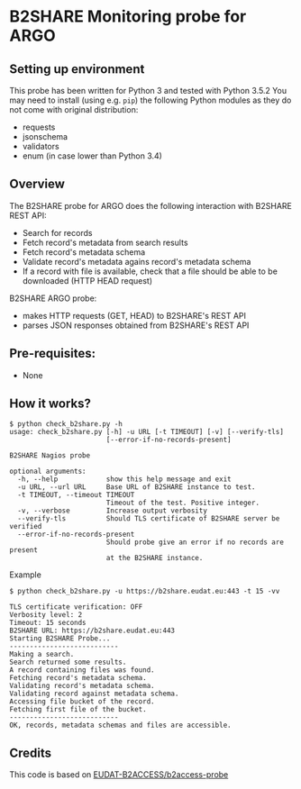 # B2SHARE Monitoring probe for ARGO

## Setting up environment
This probe has been written for Python 3 and tested with Python 3.5.2
You may need to install (using e.g. `pip`) the following Python modules as 
they do not come with original distribution:
- requests
- jsonschema
- validators
- enum (in case lower than Python 3.4)

## Overview
The B2SHARE probe for ARGO does the following interaction 
with B2SHARE REST API:

- Search for records
- Fetch record's metadata from search results
- Fetch record's metadata schema
- Validate record's metadata agains record's metadata schema
- If a record with file is available, check that a file 
  should be able to be downloaded (HTTP HEAD request)

B2SHARE ARGO probe:
- makes HTTP requests (GET, HEAD) to B2SHARE's REST API
- parses JSON responses obtained from B2SHARE's REST API

## Pre-requisites:
- None

## How it works?

```
$ python check_b2share.py -h
usage: check_b2share.py [-h] -u URL [-t TIMEOUT] [-v] [--verify-tls]
                        [--error-if-no-records-present]

B2SHARE Nagios probe

optional arguments:
  -h, --help            show this help message and exit
  -u URL, --url URL     Base URL of B2SHARE instance to test.
  -t TIMEOUT, --timeout TIMEOUT
                        Timeout of the test. Positive integer.
  -v, --verbose         Increase output verbosity
  --verify-tls          Should TLS certificate of B2SHARE server be verified
  --error-if-no-records-present
                        Should probe give an error if no records are present
                        at the B2SHARE instance.
```

Example

`$ python check_b2share.py -u https://b2share.eudat.eu:443 -t 15 -vv`

```
TLS certificate verification: OFF
Verbosity level: 2
Timeout: 15 seconds
B2SHARE URL: https://b2share.eudat.eu:443
Starting B2SHARE Probe...
---------------------------
Making a search.
Search returned some results.
A record containing files was found.
Fetching record's metadata schema.
Validating record's metadata schema.
Validating record against metadata schema.
Accessing file bucket of the record.
Fetching first file of the bucket.
---------------------------
OK, records, metadata schemas and files are accessible.
```

## Credits
This code is based on [EUDAT-B2ACCESS/b2access-probe](https://github.com/EUDAT-B2ACCESS/b2access-probe)
